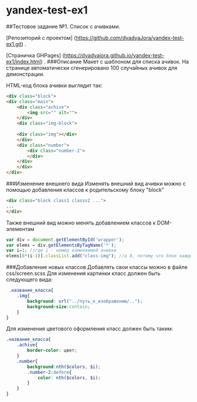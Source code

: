 # yandex-test-ex1
##Тестовое задание №1. Список с ачивками.

[Репозиторий с проектом] (https://github.com/dyadyaJora/yandex-test-ex1.git) .

[Страничка GHPages] (https://dyadyajora.github.io/yandex-test-ex1/index.html) .
###Описание
Макет с шаблоном для списка ачивок. На странице автоматически сгенерировано 100 случайных ачивок для демонстрации.

HTML-код блока ачивки выглядит так:
```html
<div class="block">
<div class="main">
	<div class="achive">
		<img src="" alt="">
	</div>
	<div class="img-block">
		
	<div class="img"></div>
	</div>
	<div class="number">
		<div class="number-2">
		</div>
	</div>
	</div>
</div>
```
###Изменение внешнего вида
Изменять внешний вид ачивки можно с помощью добавления классов к родительскому блоку "block"
```html
<div class="block class1 classs2 ...">
...
</div>
```

Также внешний вид можно менять добавлением классов к DOM-элементам
```javascript
var div = document.getElementById('wrapper');
var elems = div.getElementsByTagName('*');
var i=1; //где i - номер изменяемой ачивки
elems[8*(i-1)].classList.add("class-img"); //а 8, потому что блок каждой ачивки содержит по 8 дочерних элементов, а каждый восьмой и есть "block"
```


###Добавление новых классов
Добавлять свои классы можно в файле css/screen.scss
Для изменения картинки класс должен быть следующего вида:
```scss
 .название_класса{
	.img{
		background: url("../путь_к_изображению/..");
		background-size:contain;
	}
}
```
Для изменения цветового оформления класс должен быть таким:
```scss
.название_класса{
	.achive{
		border-color: цвет;
	}
	.number{
		background:nth($colors, $i);
		.number-2:before{
			color: nth($colors, $i);
		}
	}
}
```

